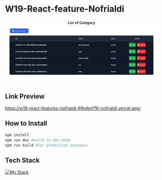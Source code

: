 # W19-React-feature-Nofrialdi

![image](assets/images/ss.png)

## Link Preview

<https://w19-react-features-nofrialdi-6fkgbvf76-nofrialdi.vercel.app/>

## How to Install

```bash
npm install
npm run dev #watch in dev mode
npm run build #for production purposes
```

## Tech Stack

[![My Stack](https://skillicons.dev/icons?i=ts,tailwind,react,vite,git,nodejs,github,vscode)](https://skillicons.dev)
